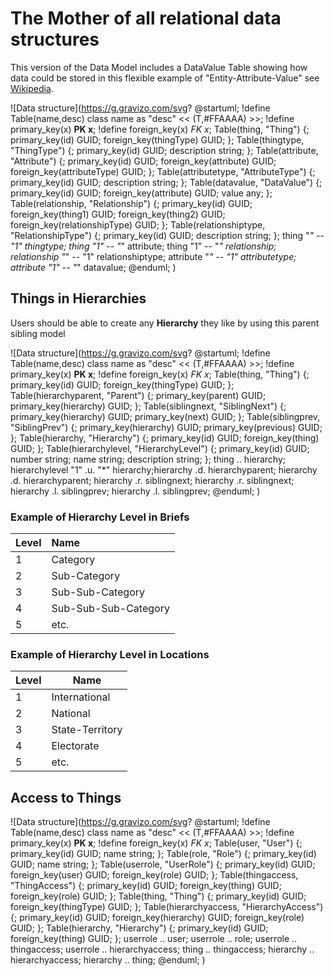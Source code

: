 # The Mother of all relational data structures

This version of the Data Model includes a DataValue Table showing how data could be stored in this flexible  example of "Entity-Attribute-Value" see [Wikipedia](https://en.wikipedia.org/wiki/Entity%E2%80%93attribute%E2%80%93value_model).

![Data structure](https://g.gravizo.com/svg?
@startuml;
!define Table(name,desc) class name as "desc" << (T,#FFAAAA) >>;
!define primary_key(x) <b>PK x</b>;
!define foreign_key(x) <i>FK x</i>;
Table(thing, "Thing") {;
   primary_key(id) GUID;
   foreign_key(thingType) GUID;
};
Table(thingtype, "ThingType") {;
   primary_key(id) GUID;
   description string;
};
Table(attribute, "Attribute") {;
   primary_key(id) GUID;
   foreign_key(attribute) GUID;
   foreign_key(attributeType) GUID;
};
Table(attributetype, "AttributeType") {;
   primary_key(id) GUID;
   description string;
};
Table(datavalue, "DataValue") {;
   primary_key(id) GUID;
   foreign_key(attribute) GUID;
   value any;
};
Table(relationship, "Relationship") {;
   primary_key(id) GUID;
   foreign_key(thing1) GUID;
   foreign_key(thing2) GUID;
   foreign_key(relationshipType) GUID;
};
Table(relationshiptype, "RelationshipType") {;
   primary_key(id) GUID;
   description string;
};
thing "*" -- "1" thingtype;
thing "1" -- "*" attribute;
thing "1" -- "*" relationship;
relationship "*" -- "1" relationshiptype;
attribute "*" -- "1" attributetype;
attribute "1" -- "*" datavalue;
@enduml;
)

## Things in Hierarchies

Users should be able to create any __Hierarchy__ they like by using this parent sibling model 

![Data structure](https://g.gravizo.com/svg?
@startuml;
!define Table(name,desc) class name as "desc" << (T,#FFAAAA) >>;
!define primary_key(x) <b>PK x</b>;
!define foreign_key(x) <i>FK x</i>;
Table(thing, "Thing") {;
   primary_key(id) GUID;
   foreign_key(thingType) GUID;
};
Table(hierarchyparent, "Parent") {;
   primary_key(parent) GUID;
   primary_key(hierarchy) GUID;
};
Table(siblingnext, "SiblingNext") {;
   primary_key(hierarchy) GUID;
   primary_key(next) GUID;
};
Table(siblingprev, "SiblingPrev") {;
   primary_key(hierarchy) GUID;
   primary_key(previous) GUID;
};
Table(hierarchy, "Hierarchy") {;
   primary_key(id) GUID;
   foreign_key(thing) GUID;
};
Table(hierarchylevel, "HierarchyLevel") {;
   primary_key(id) GUID;
   number string;
   name string;
   description string;
};
thing .. hierarchy;
hierarchylevel  "1" .u. "*" hierarchy;hierarchy .d. hierarchyparent;
hierarchy .d. hierarchyparent;
hierarchy .r. siblingnext;
hierarchy .r. siblingnext;
hierarchy .l. siblingprev;
hierarchy .l. siblingprev;
@enduml;
)

### Example of __Hierarchy__ Level in Briefs

| Level | Name                 |
| ----- | :------------------- |
| 1     | Category             |
| 2     | Sub-Category         |
| 3     | Sub-Sub-Category     |
| 4     | Sub-Sub-Sub-Category |
| 5     | etc.                 |

### Example of __Hierarchy__ Level in Locations

| Level | Name                 |
| ----- | -------------------- |
| 1     | International |
| 2     | National |
| 3     | State-Territory |
| 4     | Electorate |
| 5     | etc. |

## Access to Things

![Data structure](https://g.gravizo.com/svg?
@startuml;
!define Table(name,desc) class name as "desc" << (T,#FFAAAA) >>;
!define primary_key(x) <b>PK x</b>;
!define foreign_key(x) <i>FK x</i>;
Table(user, "User") {;
   primary_key(id) GUID;
   name string;
};
Table(role, "Role") {;
   primary_key(id) GUID;
   name string;
};
Table(userrole, "UserRole") {;
   primary_key(id) GUID;
   foreign_key(user) GUID;
   foreign_key(role) GUID;
};
Table(thingaccess, "ThingAccess") {;
   primary_key(id) GUID;
   foreign_key(thing) GUID;
   foreign_key(role) GUID;
};
Table(thing, "Thing") {;
   primary_key(id) GUID;
   foreign_key(thingType) GUID;
};
Table(hierarchyaccess, "HierarchyAccess") {;
   primary_key(id) GUID;
   foreign_key(hierarchy) GUID;
   foreign_key(role) GUID;
};
Table(hierarchy, "Hierarchy") {;
   primary_key(id) GUID;
   foreign_key(thing) GUID;
};
userrole .. user;
userrole .. role;
userrole .. thingaccess;
userrole ..  hierarchyaccess;
thing .. thingaccess;
hierarchy .. hierarchyaccess;
hierarchy .. thing;
@enduml;
)
